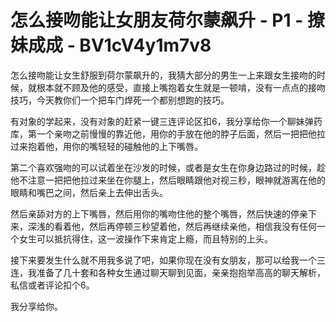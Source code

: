 # 怎么接吻能让女朋友荷尔蒙飙升 - P1 - 撩妹成成 - BV1cV4y1m7v8

怎么接吻能让女生舒服到荷尔蒙飙升的，我猜大部分的男生一上来跟女生接吻的时候，就根本就不顾及他的感受，直接上嘴抱着女生就是一顿啃，没有一点点的接吻技巧，今天教你们一个把车门焊死一个都别想跑的技巧。

有对象的学起来，没有对象的赶紧一键三连评论区扣6，我分享给你一个聊妹弹药库，第一个亲吻之前慢慢的靠近他，用你的手放在他的脖子后面，然后一把把他拉过来抱着他，用你的嘴轻轻的碰触他的上下嘴唇。

第二个喜欢强吻的可以试着坐在沙发的时候，或者是女生在你身边路过的时候，趁他不注意一把把他拉过来坐在你腿上，然后眼睛跟他对视三秒，眼神就游离在他的眼睛和嘴巴之间，然后亲上去伸出舌头。

然后亲舔对方的上下嘴唇，然后用你的嘴吻住他的整个嘴唇，然后快速的停亲下来，深浅的看着他，然后再停顿三秒望着他，然后再继续亲他，相信我没有任何一个女生可以抵抗得住，这一波操作下来肯定上瘾，而且特别的上头。

接下来要发生什么就不用我多说了吧，如果你现在没有女朋友，那可以给我一个三连，我准备了几十套和各种女生通过聊天聊到见面，亲亲抱抱举高高的聊天解析，私信或者评论扣个6。

我分享给你。